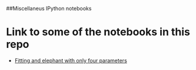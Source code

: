 ##Miscellaneus IPython notebooks

# Link to some of the notebooks in this repo

* [Fitting and elephant with only four parameters](http://nbviewer.ipython.org/github/cchwala/ipynbs/blob/master/misc/Fitting%20an%20elephant.ipynb)

